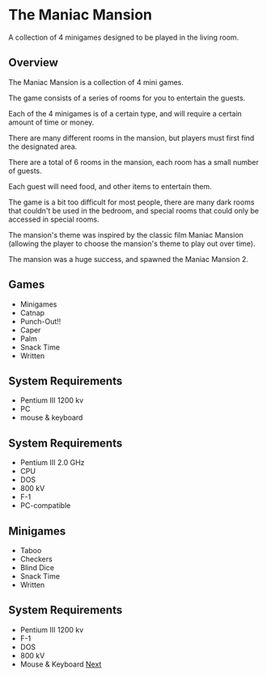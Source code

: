 # The Maniac Mansion

A collection of 4 minigames designed to be played in the living room.

## Overview

The Maniac Mansion is a collection of 4 mini games.

The game consists of a series of rooms for you to entertain the guests.

Each of the 4 minigames is of a certain type, and will require a certain amount of time or money.

There are many different rooms in the mansion, but players must first find the designated area.

There are a total of 6 rooms in the mansion, each room has a small number of guests.

Each guest will need food, and other items to entertain them.

The game is a bit too difficult for most people, there are many dark rooms that couldn't be used in the bedroom, and special rooms that could only be accessed in special rooms.

The mansion's theme was inspired by the classic film Maniac Mansion (allowing the player to choose the mansion's theme to play out over time).

The mansion was a huge success, and spawned the Maniac Mansion 2.

## Games

*   Minigames
*   Catnap
*   Punch-Out!!
*   Caper
*   Palm
*   Snack Time
*   Written

## System Requirements

*   Pentium III 1200 kv
*   PC
*   mouse & keyboard

## System Requirements

*   Pentium III 2.0 GHz
*   CPU
*   DOS
*   800 kV
*   F-1
*    PC-compatible

## Minigames

*   Taboo
*   Checkers
*   Blind Dice
*   Snack Time
*   Written

## System Requirements

*   Pentium III 1200 kv
*   F-1
*   DOS
*   800 kV
*   Mouse & Keyboard
[Next](144.md)